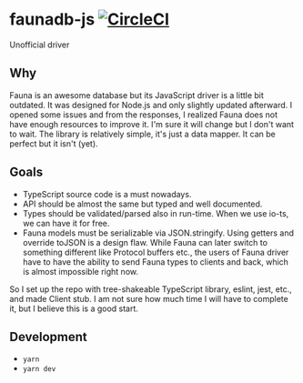 # faunadb-js [![CircleCI](https://circleci.com/gh/steida/faunadb-js.svg?style=svg)](https://circleci.com/gh/steida/faunadb-js)

Unofficial driver

## Why

Fauna is an awesome database but its JavaScript driver is a little bit outdated. It was designed for Node.js and only slightly updated afterward. I opened some issues and from the responses, I realized Fauna does not have enough resources to improve it. I'm sure it will change but I don't want to wait. The library is relatively simple, it's just a data mapper. It can be perfect but it isn't (yet).

## Goals

- TypeScript source code is a must nowadays.
- API should be almost the same but typed and well documented.
- Types should be validated/parsed also in run-time. When we use io-ts, we can have it for free.
- Fauna models must be serializable via JSON.stringify. Using getters and override toJSON is a design flaw. While Fauna can later switch to something different like Protocol buffers etc., the users of Fauna driver have to have the ability to send Fauna types to clients and back, which is almost impossible right now.

So I set up the repo with tree-shakeable TypeScript library, eslint, jest, etc., and made Client stub. I am not sure how much time I will have to complete it, but I believe this is a good start.

## Development

- `yarn`
- `yarn dev`
